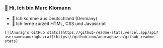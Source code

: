 ### 👋 Hi, Ich bin Marc Klomann
- 📍 Ich komme aus Deutschland (Germany)
- 🌱 Ich lerne zurzeit HTML, CSS und Javascript

```
[![Anurag's GitHub stats](https://github-readme-stats.vercel.app/api?username=anuraghazra)](https://github.com/anuraghazra/github-readme-stats)
```

<!---
SpeastTV/SpeastTV is a ✨ special ✨ repository because its `README.md` (this file) appears on your GitHub profile.
You can click the Preview link to take a look at your changes.
--->
